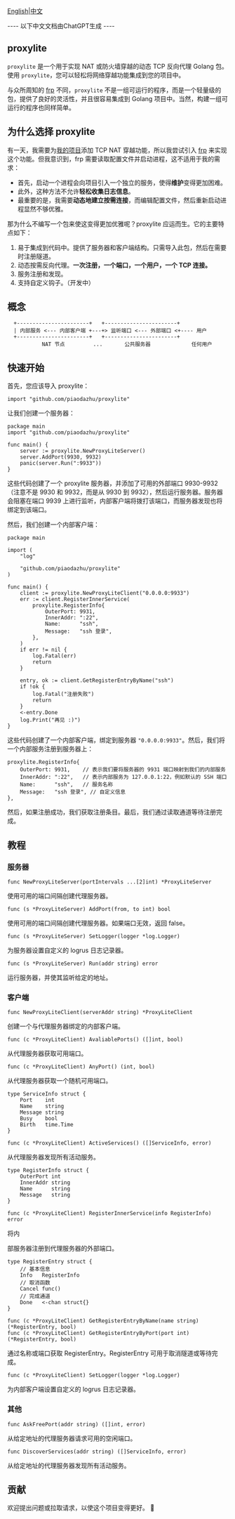 [English](./README.md)|[中文](./README_ZH.md)

---- 以下中文文档由ChatGPT生成 ----

## proxylite
`proxylite` 是一个用于实现 NAT 或防火墙穿越的动态 TCP 反向代理 Golang 包。使用 `proxylite`，您可以轻松将网络穿越功能集成到您的项目中。

与众所周知的 [frp](https://github.com/fatedier/frp) 不同，`proxylite` 不是一组可运行的程序，而是一个轻量级的包，提供了良好的灵活性，并且很容易集成到 Golang 项目中。当然，构建一组可运行的程序也同样简单。

## 为什么选择 proxylite

有一天，我需要为[我的项目](https://github.com/piaodazhu/Octopoda)添加 TCP NAT 穿越功能，所以我尝试引入 [frp](https://github.com/fatedier/frp) 来实现这个功能。但我意识到，frp 需要读取配置文件并启动进程，这不适用于我的需求：
- 首先，启动一个进程会向项目引入一个独立的服务，使得**维护**变得更加困难。
- 此外，这种方法不允许**轻松收集日志信息**。
- 最重要的是，我需要**动态地建立按需连接**，而编辑配置文件，然后重新启动进程显然不够优雅。

那为什么不编写一个包来使这变得更加优雅呢？proxylite 应运而生。它的主要特点如下：
1. 易于集成到代码中。提供了服务器和客户端结构。只需导入此包，然后在需要时注册隧道。
2. 动态按需反向代理。**一次注册，一个端口，一个用户，一个 TCP 连接。**
3. 服务注册和发现。
4. 支持自定义钩子。（开发中）

## 概念
```
  +-----------------------+   +-----------------------+
  | 内部服务 <--- 内部客户端 +---+> 监听端口 <--- 外部端口 <+---- 用户 
  +-----------------------+   +-----------------------+
           NAT 节点         ...       公共服务器             任何用户
```

## 快速开始

首先，您应该导入 proxylite：
```golang
import "github.com/piaodazhu/proxylite"
```

让我们创建一个服务器：
```golang
package main
import "github.com/piaodazhu/proxylite"

func main() {
	server := proxylite.NewProxyLiteServer()
	server.AddPort(9930, 9932)
	panic(server.Run(":9933"))
}
```

这些代码创建了一个 proxylite 服务器，并添加了可用的外部端口 9930-9932（注意不是 9930 和 9932，而是从 9930 到 9932），然后运行服务器。服务器会阻塞在端口 9939 上进行监听，内部客户端将拨打该端口，而服务器发现也将绑定到该端口。

然后，我们创建一个内部客户端：
```golang
package main

import (
	"log"

	"github.com/piaodazhu/proxylite"
)

func main() {
	client := proxylite.NewProxyLiteClient("0.0.0.0:9933")
	err := client.RegisterInnerService(
		proxylite.RegisterInfo{
			OuterPort: 9931,
			InnerAddr: ":22",
			Name:      "ssh",
			Message:   "ssh 登录",
		},
	)
    if err != nil {
        log.Fatal(err)
        return
    }

	entry, ok := client.GetRegisterEntryByName("ssh")
	if !ok {
        log.Fatal("注册失败")
		return
	}
	<-entry.Done
    log.Print("再见 :)")
}
```

这些代码创建了一个内部客户端，绑定到服务器 `"0.0.0.0:9933"`。然后，我们将一个内部服务注册到服务器上：
```golang
proxylite.RegisterInfo{
    OuterPort: 9931,    // 表示我们要将服务器的 9931 端口映射到我们的内部服务
    InnerAddr: ":22",   // 表示内部服务为 127.0.0.1:22，例如默认的 SSH 端口
    Name:      "ssh",   // 服务名称
    Message:   "ssh 登录", // 自定义信息
},
```
然后，如果注册成功，我们获取注册条目。最后，我们通过读取通道等待注册完成。

## 教程

### 服务器
```golang
func NewProxyLiteServer(portIntervals ...[2]int) *ProxyLiteServer
```
使用可用的端口间隔创建代理服务器。

```golang
func (s *ProxyLiteServer) AddPort(from, to int) bool
```
使用可用的端口间隔创建代理服务器。如果端口无效，返回 false。

```golang
func (s *ProxyLiteServer) SetLogger(logger *log.Logger)
```
为服务器设置自定义的 logrus 日志记录器。

```golang
func (s *ProxyLiteServer) Run(addr string) error
```
运行服务器，并使其监听给定的地址。

### 客户端

```golang
func NewProxyLiteClient(serverAddr string) *ProxyLiteClient
```
创建一个与代理服务器绑定的内部客户端。

```golang
func (c *ProxyLiteClient) AvaliablePorts() ([]int, bool)
```
从代理服务器获取可用端口。

```golang
func (c *ProxyLiteClient) AnyPort() (int, bool)
```
从代理服务器获取一个随机可用端口。

```golang
type ServiceInfo struct {
	Port    int
	Name    string
	Message string
	Busy    bool
	Birth   time.Time
}

func (c *ProxyLiteClient) ActiveServices() ([]ServiceInfo, error)
```
从代理服务器发现所有活动服务。

```golang
type RegisterInfo struct {
	OuterPort int
	InnerAddr string
	Name      string
	Message   string
}

func (c *ProxyLiteClient) RegisterInnerService(info RegisterInfo) error
```
将内

部服务器注册到代理服务器的外部端口。

```golang
type RegisterEntry struct {
	// 基本信息
	Info   RegisterInfo
	// 取消函数
	Cancel func()
	// 完成通道
	Done   <-chan struct{}
}

func (c *ProxyLiteClient) GetRegisterEntryByName(name string) (*RegisterEntry, bool) 
func (c *ProxyLiteClient) GetRegisterEntryByPort(port int) (*RegisterEntry, bool)
```
通过名称或端口获取 RegisterEntry。RegisterEntry 可用于取消隧道或等待完成。

```golang
func (c *ProxyLiteClient) SetLogger(logger *log.Logger)
```
为内部客户端设置自定义的 logrus 日志记录器。

### 其他

```golang
func AskFreePort(addr string) ([]int, error)
```
从给定地址的代理服务器请求可用的空闲端口。

```golang
func DiscoverServices(addr string) ([]ServiceInfo, error)
```
从给定地址的代理服务器发现所有活动服务。

## 贡献

欢迎提出问题或拉取请求，以使这个项目变得更好。 🌈